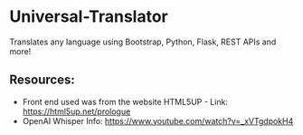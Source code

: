 # Universal-Translator
Translates any language using Bootstrap, Python, Flask, REST APIs and more!

## Resources:
- Front end used was from the website HTML5UP - Link: https://html5up.net/prologue
- OpenAI Whisper Info: https://www.youtube.com/watch?v=_xVTgdpokH4

